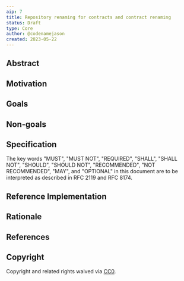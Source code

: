 ```yaml
---
aip: 7
title: Repository renaming for contracts and contract renaming
status: Draft
type: Core
author: @codenamejason
created: 2023-05-22
---
```


<!--
READ AIP-1 (./AIPS/aip-1.md) BEFORE USING THIS TEMPLATE!

This is the suggested template for new AIPs. After you have filled in the
requisite fields, please delete these comments.

Note that an AIP number will be assigned by an editor. When opening a pull
request to submit your AIP, please use an abbreviated title in the filename,
`eip-draft_title_abbrev.md`.

The title should be 44 characters or less. It should not repeat the AIP number
in title, irrespective of the category.

TODO: Remove this comment before submitting
-->

## Abstract

<!--
This section is required.

The Abstract is a multi-sentence (short paragraph) technical summary. This
should be a very terse and human-readable version of the specification section.
Someone should be able to read only the abstract to get the gist of what this
specification does.

TODO: Remove this comment before submitting
-->

## Motivation

<!--
This section is optional.

The motivation section should include a description of any nontrivial problems
the AIP solves. It should not describe how the AIP solves those problems,
unless it is not immediately obvious. It should not describe why the AIP
should be made into a standard, unless it is not immediately obvious.

With a few exceptions, external links are not allowed. If you feel that
a particular resource would demonstrate a compelling case for your AIP, then
save it as a printer-friendly PDF, put it in the assets folder, and link to
that copy.

TODO: Remove this comment before submitting
-->

## Goals

<!--
This section is required.

The Goals section should explicitely state in a bulleted list the technical
goals that this AIP seeks to solve. The best code is no code, so what
goal(s) are we accomplishing by adding more code?

TODO: Remove this comment before submitting
-->

## Non-goals

<!--
This section is optional.

If necessary, explain what goals this AIP specifically does not seek to
solve. This is useful when a problem is closely related to the problem(s)
identified earlier in the AIP. For any Non-goals, please clarify why they
are not included in this AIP.

TODO: Remove this comment before submitting
-->

## Specification

<!--
This section is required.

This should be the bulk of your proposal. Explain the design in enough
detail for someone familiar with the protocol to understand and implement
it. Include examples of how the feature is used. Give explanation for why
this implementation is the best approach.

This section can start out light before the prototyping phase. But it should
get specifi and detailed before the AIP is approved and implemented by the
core team.

It is recommended to follow RFC 2119 and RFC 8170. Do not remove the key word
definitions if RFC 2119 and RFC 8170 are followed.

TODO: Remove this comment before submitting
-->

The key words "MUST", "MUST NOT", "REQUIRED", "SHALL", "SHALL NOT", "SHOULD", "SHOULD NOT", "RECOMMENDED", "NOT RECOMMENDED", "MAY", and "OPTIONAL" in this document are to be interpreted as described in RFC 2119 and RFC 8174.

## Reference Implementation

<!--
This section is optional.

The Reference Implementation section should include a minimal implementation
that assists in understanding or implementing this specification. It should
not include project build files. The reference implementation is not
a replacement for the Specification section, and the proposal should still be
understandable without it. If the reference implementation is too large to
reasonably be included inline, then consider adding it as one or more files in
`../assets/aip-####/`. External links will not be allowed.

TODO: Remove this comment before submitting
-->

## Rationale

<!--
This section is required. 

The rationale fleshes out the specification by describing what motivated the
design and why particular design decisions were made. It should describe
alternate designs that were considered and related work, e.g. how the feature
is supported in other languages.

The current placeholder is acceptable for a draft.

TODO: Remove this comment before submitting
-->

## References

<!--
This section is optional. 

If applicable, provide a list of any relevant sources and citations used
elsewhere in this AIP:

    A list of relevant links like for this proposal

    - [forum discussion](discordlink)
    - [tests](githublink)
    - [proposalCode](githublink)

TODO: Remove this comment before submitting
-->

## Copyright

Copyright and related rights waived via [CC0](../LICENSE.md).
